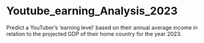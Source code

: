 # Youtube_earning_Analysis_2023
Predict a YouTuber’s ‘earning level’ based on their annual average income in relation to the projected GDP of their home country for the year 2023.
